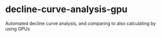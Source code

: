 # decline-curve-analysis-gpu
Automated decline curve analysis, and comparing to also calculating by using GPUs
